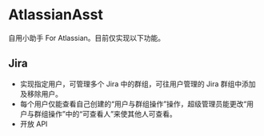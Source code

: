 # AtlassianAsst
自用小助手 For Atlassian。目前仅实现以下功能。
## Jira
* 实现指定用户，可管理多个 Jira 中的群组，可往用户管理的 Jira 群组中添加及移除用户。
* 每个用户仅能查看自己创建的“用户与群组操作”操作，超级管理员能更改“用户与群组操作”中的“可查看人”来使其他人可查看。
* 开放 API
